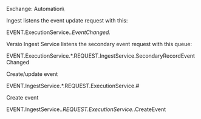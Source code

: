 Exchange: Automation\

Ingest listens the event update request with this:

EVENT.ExecutionService.*.EventChanged.*

Versio Ingest Service listens the secondary event request with this queue:

EVENT.ExecutionService.*.REQUEST.IngestService.SecondaryRecordEventChanged

Create/update event

EVENT.IngestService.*.REQUEST.ExecutionService.#

Create event

EVENT.IngestService.*.REQUEST.ExecutionService.*.CreateEvent
